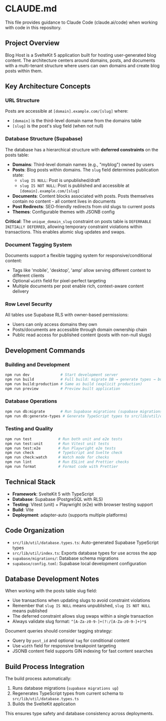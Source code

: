 # CLAUDE.md

This file provides guidance to Claude Code (claude.ai/code) when working with code in this repository.

## Project Overview

Blog Host is a SvelteKit 5 application built for hosting user-generated blog content. The architecture centers around domains, posts, and documents with a multi-tenant structure where users can own domains and create blog posts within them.

## Key Architecture Concepts

### URL Structure
Posts are accessible at `[domain].example.com/[slug]` where:
- `[domain]` is the third-level domain name from the domains table
- `[slug]` is the post's slug field (when not null)

### Database Structure (Supabase)

The database has a hierarchical structure with **deferred constraints** on the posts table:

- **Domains**: Third-level domain names (e.g., "myblog") owned by users
- **Posts**: Blog posts within domains. The `slug` field determines publication state:
  - `slug IS NULL`: Post is unpublished/draft
  - `slug IS NOT NULL`: Post is published and accessible at `[domain].example.com/[slug]`
- **Documents**: Content blocks associated with posts. Posts themselves contain no content - all content lives in documents
- **Post Redirects**: SEO-friendly redirects from old slugs to current posts
- **Themes**: Configurable themes with JSONB config

**Critical**: The `unique_domain_slug` constraint on posts table is `DEFERRABLE INITIALLY DEFERRED`, allowing temporary constraint violations within transactions. This enables atomic slug updates and swaps.

### Document Tagging System

Documents support a flexible tagging system for responsive/conditional content:
- Tags like 'mobile', 'desktop', 'amp' allow serving different content to different clients
- Optional `width` field for pixel-perfect targeting
- Multiple documents per post enable rich, context-aware content delivery

### Row Level Security

All tables use Supabase RLS with owner-based permissions:
- Users can only access domains they own
- Posts/documents are accessible through domain ownership chain
- Public read access for published content (posts with non-null slugs)

## Development Commands

### Building and Development
```bash
npm run dev              # Start development server
npm run build            # Full build: migrate DB → generate types → build app
npm run build:production # Same as build (explicit production)
npm run preview          # Preview built application
```

### Database Operations
```bash
npm run db:migrate       # Run Supabase migrations (supabase migrations up)
npm run db:generate-types # Generate TypeScript types to src/lib/util/database.types.ts
```

### Testing and Quality
```bash
npm run test            # Run both unit and e2e tests
npm run test:unit       # Run Vitest unit tests
npm run test:e2e        # Run Playwright e2e tests
npm run check           # TypeScript and Svelte check
npm run check:watch     # Watch mode for checks
npm run lint            # Run ESLint and Prettier checks
npm run format          # Format code with Prettier
```

## Technical Stack

- **Framework**: SvelteKit 5 with TypeScript
- **Database**: Supabase (PostgreSQL with RLS)
- **Testing**: Vitest (unit) + Playwright (e2e) with browser testing support
- **Build**: Vite
- **Deployment**: adapter-auto (supports multiple platforms)

## Code Organization

- `src/lib/util/database.types.ts`: Auto-generated Supabase TypeScript types
- `src/lib/util/index.ts`: Exports database types for use across the app
- `supabase/migrations/`: Database schema migrations
- `supabase/config.toml`: Supabase local development configuration

## Database Development Notes

When working with the posts table slug field:
- Use transactions when updating slugs to avoid constraint violations
- Remember that `slug IS NULL` means unpublished, `slug IS NOT NULL` means published
- The deferred constraint allows slug swaps within a single transaction
- Always validate slug format: `^[A-Za-z0-9-]+(?:/[A-Za-z0-9-]+)*$`

Document queries should consider tagging strategy:
- Query by `post_id` and optional `tag` for conditional content
- Use `width` field for responsive breakpoint targeting
- JSONB content field supports GIN indexing for fast content searches

## Build Process Integration

The build process automatically:
1. Runs database migrations (`supabase migrations up`)
2. Regenerates TypeScript types from current schema to `src/lib/util/database.types.ts`
3. Builds the SvelteKit application

This ensures type safety and database consistency across deployments.